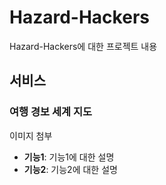 # Hazard-Hackers

Hazard-Hackers에 대한 프로젝트 내용

## 서비스

### 여행 경보 세계 지도

이미지 첨부

- **기능1**: 기능1에 대한 설명
- **기능2**: 기능2에 대한 설명
